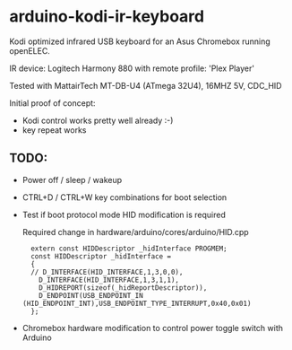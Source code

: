 # arduino-kodi-ir-keyboard
Kodi optimized infrared USB keyboard for an Asus Chromebox running openELEC.

IR device: Logitech Harmony 880 with remote profile: 'Plex Player'

Tested with MattairTech MT-DB-U4 (ATmega 32U4), 16MHZ 5V, CDC_HID

Initial proof of concept: 
- Kodi control works pretty well already :-)
- key repeat works

## TODO:
- Power off / sleep / wakeup
- CTRL+D / CTRL+W key combinations for boot selection 
- Test if boot protocol mode HID modification is required

  Required change in hardware/arduino/cores/arduino/HID.cpp

        extern const HIDDescriptor _hidInterface PROGMEM;
        const HIDDescriptor _hidInterface =
        {
        // D_INTERFACE(HID_INTERFACE,1,3,0,0),
          D_INTERFACE(HID_INTERFACE,1,3,1,1),
          D_HIDREPORT(sizeof(_hidReportDescriptor)),
          D_ENDPOINT(USB_ENDPOINT_IN (HID_ENDPOINT_INT),USB_ENDPOINT_TYPE_INTERRUPT,0x40,0x01)
        };

- Chromebox hardware modification to control power toggle switch with Arduino
